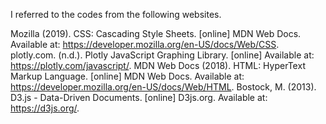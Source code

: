 I referred to the codes from the following websites.

Mozilla (2019). CSS: Cascading Style Sheets. [online] MDN Web Docs. Available at: https://developer.mozilla.org/en-US/docs/Web/CSS.
plotly.com. (n.d.). Plotly JavaScript Graphing Library. [online] Available at: https://plotly.com/javascript/.
MDN Web Docs (2018). HTML: HyperText Markup Language. [online] MDN Web Docs. Available at: https://developer.mozilla.org/en-US/docs/Web/HTML.
Bostock, M. (2013). D3.js - Data-Driven Documents. [online] D3js.org. Available at: https://d3js.org/.
